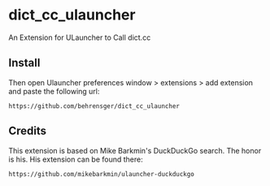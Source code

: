 # dict_cc_ulauncher
An Extension for ULauncher to Call dict.cc

## Install
Then open Ulauncher preferences window > extensions > add extension and paste the following url:

```
https://github.com/behrensger/dict_cc_ulauncher
```

## Credits

This extension is based on Mike Barkmin's DuckDuckGo search. The honor is his.
His extension can be found there:
```
https://github.com/mikebarkmin/ulauncher-duckduckgo
```
